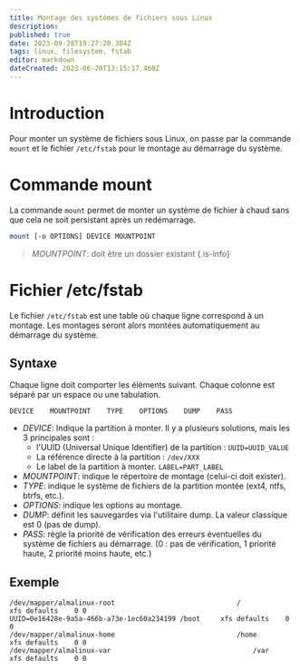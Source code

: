 ```yaml
---
title: Montage des systèmes de fichiers sous Linux
description: 
published: true
date: 2023-09-28T19:27:20.304Z
tags: linux, filesystem, fstab
editor: markdown
dateCreated: 2023-06-20T13:15:17.460Z
---
```


# Introduction
Pour monter un système de fichiers sous Linux, on passe par la commande `mount` et le fichier `/etc/fstab` pour le montage au démarrage du système.

# Commande mount
La commande `mount` permet de monter un système de fichier à chaud sans que cela ne soit persistant après un redémarrage.

```bash
mount [-o OPTIONS] DEVICE MOUNTPOINT
```
> *MOUNTPOINT*: doit être un dossier existant
{.is-info}


# Fichier /etc/fstab
Le fichier `/etc/fstab` est une table où chaque ligne correspond à un montage. Les montages seront alors montées automatiquement au démarrage du système.

## Syntaxe
Chaque ligne doit comporter les éléments suivant. Chaque colonne est séparé par un espace ou une tabulation. 
```
DEVICE    MOUNTPOINT    TYPE    OPTIONS    DUMP    PASS
```
- *DEVICE*:	Indique la partition à monter. Il y a plusieurs solutions, mais les 3 principales sont :
  - l'UUID (Universal Unique Identifier) de la partition : `UUID=UUID_VALUE` 
  - La référence directe à la partition : `/dev/XXX` 
  - Le label de la partition à monter. `LABEL=PART_LABEL`
- *MOUNTPOINT*: indique le répertoire de montage (celui-ci doit exister).
- *TYPE*:	indique le système de fichiers de la partition montée (ext4, ntfs, btrfs, etc.).
- *OPTIONS*:	indique les options au montage.
- *DUMP*:	définit les sauvegardes via l'utilitaire dump. La valeur classique est 0 (pas de dump).
- *PASS*:	règle la priorité de vérification des erreurs éventuelles du système de fichiers au démarrage. (0 : pas de vérification, 1 priorité haute, 2 priorité moins haute, etc.)

## Exemple
```fstab
/dev/mapper/almalinux-root 								/				xfs	defaults	0 0
UUID=0e16428e-9a5a-466b-a73e-1ec60a234199 /boot		xfs	defaults	0 0
/dev/mapper/almalinux-home								/home		xfs defaults	0 0
/dev/mapper/almalinux-var									/var		xfs defaults	0 0
```